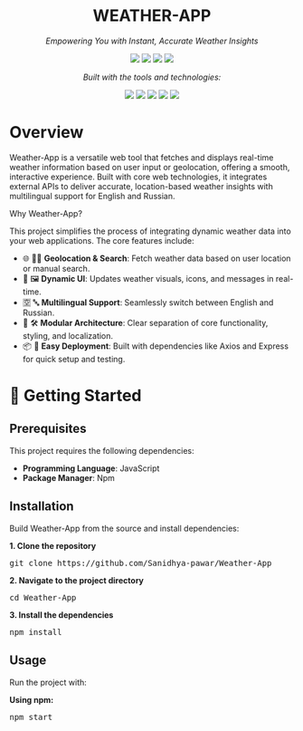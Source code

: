 <h1 align="center"> WEATHER-APP</h1>

<p align="center"><i>Empowering You with Instant, Accurate Weather Insights</i></p>

<p align="center">
  <img src="https://img.shields.io/github/last-commit/Sanidhya-pawar/Weather-App?style=flat-square" />
  <img src="https://img.shields.io/badge/today-blue?style=flat-square" />
  <img src="https://img.shields.io/badge/javascript-56.0%25-blue?style=flat-square" />
  <img src="https://img.shields.io/badge/languages-3-3c3c3c?style=flat-square" />
</p>

<p align="center"><i>Built with the tools and technologies:</i></p>

<p align="center">
  <img src="https://img.shields.io/badge/Express-black?logo=express&style=flat-square" />
  <img src="https://img.shields.io/badge/JSON-black?logo=json&style=flat-square" />
  <img src="https://img.shields.io/badge/npm-red?logo=npm&style=flat-square" />
  <img src="https://img.shields.io/badge/JavaScript-yellow?logo=javascript&style=flat-square" />
  <img src="https://img.shields.io/badge/Axios-purple?logo=axios&style=flat-square" />
</p>

<h1>Overview</h1>
Weather-App is a versatile web tool that fetches and displays real-time weather information based on user input or geolocation, offering a smooth, interactive experience. Built with core web technologies, it integrates external APIs to deliver accurate, location-based weather insights with multilingual support for English and Russian.

Why Weather-App?

This project simplifies the process of integrating dynamic weather data into your web applications. The core features include:

- 🌐 🕵️‍♂️ **Geolocation & Search**: Fetch weather data based on user location or manual search.
- 🎨 🖼 **Dynamic UI**: Updates weather visuals, icons, and messages in real-time.
- 🈳 🔤 **Multilingual Support**: Seamlessly switch between English and Russian.
- 🧩 🛠 **Modular Architecture**: Clear separation of core functionality, styling, and localization.
- 📦 🚀 **Easy Deployment**: Built with dependencies like Axios and Express for quick setup and testing.

<h1>🚀 Getting Started</h1>

<h2>Prerequisites</h2>

This project requires the following dependencies:

- **Programming Language**: JavaScript
- **Package Manager**: Npm

<h2>Installation</h2>

Build Weather-App from the source and install dependencies:


**1. Clone the repository**
<pre>git clone https://github.com/Sanidhya-pawar/Weather-App</pre>

**2. Navigate to the project directory**
<pre>cd Weather-App</pre>

**3. Install the dependencies**
<pre>npm install</pre>

<h2>Usage</h2>

Run the project with:

**Using npm:**
<pre>npm start</pre>
